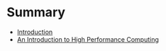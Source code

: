 # Summary

* [Introduction](README.md)
* [An Introduction to High Performance Computing](an-introduction-to-high-performance-computing.md)


